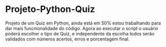 # Projeto-Python-Quiz
Projeto de um Quiz em Python, ainda está em 50% estou trabalhando para dar mais funcnionalidade do código.
Agora ao executar o script o usuário poderá escolher o tipo de Quiz, e independente da escolha todos serão validados com números acertos, erros e porcentagem final.
